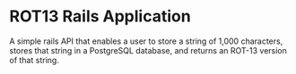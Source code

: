 # ROT13 Rails Application
A simple rails API that enables a user to store a string of 1,000 characters, stores that string in a PostgreSQL database, and returns an ROT-13 version of that string.
